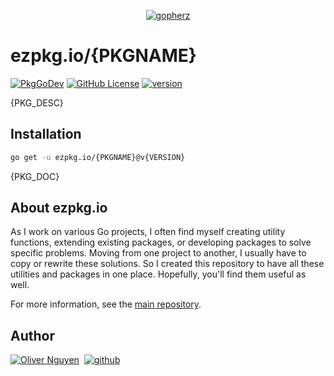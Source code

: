 <div align="center">

[![gopherz](https://ezpkg.io/_/gopherz.svg)](https://ezpkg.io)

</div>

# ezpkg.io/{PKGNAME}

[![PkgGoDev](https://pkg.go.dev/badge/ezpkg.io/{PKGNAME})](https://pkg.go.dev/ezpkg.io/{PKGNAME})
[![GitHub License](https://img.shields.io/github/license/ezpkg/{PKGNAME})](https://github.com/ezpkg/{PKGNAME}/tree/main/LICENSE)
[![version](https://img.shields.io/github/v/tag/ezpkg/{PKGNAME}?label=version)](https://github.com/ezpkg/{PKGNAME}/tags)

{PKG_DESC}

## Installation

```sh
go get -u ezpkg.io/{PKGNAME}@v{VERSION}
```

{PKG_DOC}

## About ezpkg.io

As I work on various Go projects, I often find myself creating utility functions, extending existing packages, or developing packages to solve specific problems. Moving from one project to another, I usually have to copy or rewrite these solutions. So I created this repository to have all these utilities and packages in one place. Hopefully, you'll find them useful as well.

For more information, see the [main repository](https://github.com/ezpkg/ezpkg).

## Author

[![Oliver Nguyen](https://olivernguyen.io/_/badge.svg)](https://olivernguyen.io)&nbsp;&nbsp;[![github](https://img.shields.io/badge/GitHub-100000?style=for-the-badge&logo=github&logoColor=white)](https://github.com/iOliverNguyen)
